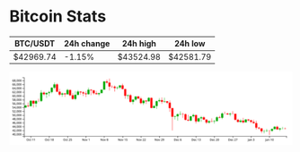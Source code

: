 # Bitcoin Stats

BTC/USDT|24h change|24h high|24h low|
|---|---|---|---|
|$42969.74|-1.15%|$43524.98|$42581.79|

<img src="./chart.svg">
